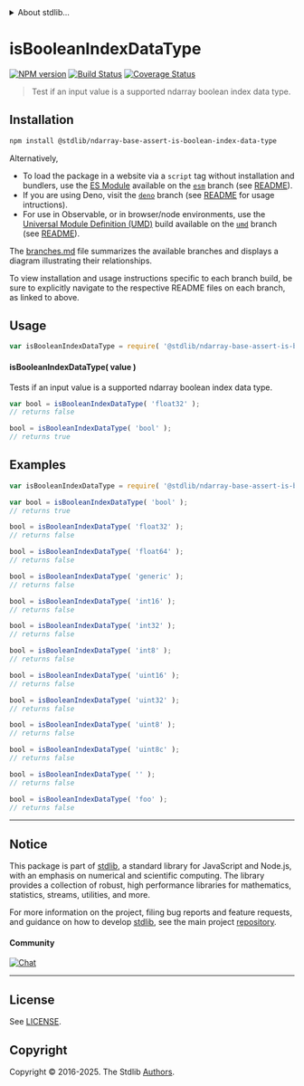 <!--

@license Apache-2.0

Copyright (c) 2025 The Stdlib Authors.

Licensed under the Apache License, Version 2.0 (the "License");
you may not use this file except in compliance with the License.
You may obtain a copy of the License at

   http://www.apache.org/licenses/LICENSE-2.0

Unless required by applicable law or agreed to in writing, software
distributed under the License is distributed on an "AS IS" BASIS,
WITHOUT WARRANTIES OR CONDITIONS OF ANY KIND, either express or implied.
See the License for the specific language governing permissions and
limitations under the License.

-->


<details>
  <summary>
    About stdlib...
  </summary>
  <p>We believe in a future in which the web is a preferred environment for numerical computation. To help realize this future, we've built stdlib. stdlib is a standard library, with an emphasis on numerical and scientific computation, written in JavaScript (and C) for execution in browsers and in Node.js.</p>
  <p>The library is fully decomposable, being architected in such a way that you can swap out and mix and match APIs and functionality to cater to your exact preferences and use cases.</p>
  <p>When you use stdlib, you can be absolutely certain that you are using the most thorough, rigorous, well-written, studied, documented, tested, measured, and high-quality code out there.</p>
  <p>To join us in bringing numerical computing to the web, get started by checking us out on <a href="https://github.com/stdlib-js/stdlib">GitHub</a>, and please consider <a href="https://opencollective.com/stdlib">financially supporting stdlib</a>. We greatly appreciate your continued support!</p>
</details>

# isBooleanIndexDataType

[![NPM version][npm-image]][npm-url] [![Build Status][test-image]][test-url] [![Coverage Status][coverage-image]][coverage-url] <!-- [![dependencies][dependencies-image]][dependencies-url] -->

> Test if an input value is a supported ndarray boolean index data type.

<!-- Section to include introductory text. Make sure to keep an empty line after the intro `section` element and another before the `/section` close. -->

<section class="intro">

</section>

<!-- /.intro -->

<!-- Package usage documentation. -->

<section class="installation">

## Installation

```bash
npm install @stdlib/ndarray-base-assert-is-boolean-index-data-type
```

Alternatively,

-   To load the package in a website via a `script` tag without installation and bundlers, use the [ES Module][es-module] available on the [`esm`][esm-url] branch (see [README][esm-readme]).
-   If you are using Deno, visit the [`deno`][deno-url] branch (see [README][deno-readme] for usage intructions).
-   For use in Observable, or in browser/node environments, use the [Universal Module Definition (UMD)][umd] build available on the [`umd`][umd-url] branch (see [README][umd-readme]).

The [branches.md][branches-url] file summarizes the available branches and displays a diagram illustrating their relationships.

To view installation and usage instructions specific to each branch build, be sure to explicitly navigate to the respective README files on each branch, as linked to above.

</section>

<section class="usage">

## Usage

```javascript
var isBooleanIndexDataType = require( '@stdlib/ndarray-base-assert-is-boolean-index-data-type' );
```

#### isBooleanIndexDataType( value )

Tests if an input value is a supported ndarray boolean index data type.

```javascript
var bool = isBooleanIndexDataType( 'float32' );
// returns false

bool = isBooleanIndexDataType( 'bool' );
// returns true
```

</section>

<!-- /.usage -->

<!-- Package usage notes. Make sure to keep an empty line after the `section` element and another before the `/section` close. -->

<section class="notes">

</section>

<!-- /.notes -->

<!-- Package usage examples. -->

<section class="examples">

## Examples

<!-- eslint no-undef: "error" -->

```javascript
var isBooleanIndexDataType = require( '@stdlib/ndarray-base-assert-is-boolean-index-data-type' );

var bool = isBooleanIndexDataType( 'bool' );
// returns true

bool = isBooleanIndexDataType( 'float32' );
// returns false

bool = isBooleanIndexDataType( 'float64' );
// returns false

bool = isBooleanIndexDataType( 'generic' );
// returns false

bool = isBooleanIndexDataType( 'int16' );
// returns false

bool = isBooleanIndexDataType( 'int32' );
// returns false

bool = isBooleanIndexDataType( 'int8' );
// returns false

bool = isBooleanIndexDataType( 'uint16' );
// returns false

bool = isBooleanIndexDataType( 'uint32' );
// returns false

bool = isBooleanIndexDataType( 'uint8' );
// returns false

bool = isBooleanIndexDataType( 'uint8c' );
// returns false

bool = isBooleanIndexDataType( '' );
// returns false

bool = isBooleanIndexDataType( 'foo' );
// returns false
```

</section>

<!-- /.examples -->

<!-- Section to include cited references. If references are included, add a horizontal rule *before* the section. Make sure to keep an empty line after the `section` element and another before the `/section` close. -->

<section class="references">

</section>

<!-- /.references -->

<!-- Section for related `stdlib` packages. Do not manually edit this section, as it is automatically populated. -->

<section class="related">

</section>

<!-- /.related -->

<!-- Section for all links. Make sure to keep an empty line after the `section` element and another before the `/section` close. -->


<section class="main-repo" >

* * *

## Notice

This package is part of [stdlib][stdlib], a standard library for JavaScript and Node.js, with an emphasis on numerical and scientific computing. The library provides a collection of robust, high performance libraries for mathematics, statistics, streams, utilities, and more.

For more information on the project, filing bug reports and feature requests, and guidance on how to develop [stdlib][stdlib], see the main project [repository][stdlib].

#### Community

[![Chat][chat-image]][chat-url]

---

## License

See [LICENSE][stdlib-license].


## Copyright

Copyright &copy; 2016-2025. The Stdlib [Authors][stdlib-authors].

</section>

<!-- /.stdlib -->

<!-- Section for all links. Make sure to keep an empty line after the `section` element and another before the `/section` close. -->

<section class="links">

[npm-image]: http://img.shields.io/npm/v/@stdlib/ndarray-base-assert-is-boolean-index-data-type.svg
[npm-url]: https://npmjs.org/package/@stdlib/ndarray-base-assert-is-boolean-index-data-type

[test-image]: https://github.com/stdlib-js/ndarray-base-assert-is-boolean-index-data-type/actions/workflows/test.yml/badge.svg?branch=main
[test-url]: https://github.com/stdlib-js/ndarray-base-assert-is-boolean-index-data-type/actions/workflows/test.yml?query=branch:main

[coverage-image]: https://img.shields.io/codecov/c/github/stdlib-js/ndarray-base-assert-is-boolean-index-data-type/main.svg
[coverage-url]: https://codecov.io/github/stdlib-js/ndarray-base-assert-is-boolean-index-data-type?branch=main

<!--

[dependencies-image]: https://img.shields.io/david/stdlib-js/ndarray-base-assert-is-boolean-index-data-type.svg
[dependencies-url]: https://david-dm.org/stdlib-js/ndarray-base-assert-is-boolean-index-data-type/main

-->

[chat-image]: https://img.shields.io/gitter/room/stdlib-js/stdlib.svg
[chat-url]: https://app.gitter.im/#/room/#stdlib-js_stdlib:gitter.im

[stdlib]: https://github.com/stdlib-js/stdlib

[stdlib-authors]: https://github.com/stdlib-js/stdlib/graphs/contributors

[umd]: https://github.com/umdjs/umd
[es-module]: https://developer.mozilla.org/en-US/docs/Web/JavaScript/Guide/Modules

[deno-url]: https://github.com/stdlib-js/ndarray-base-assert-is-boolean-index-data-type/tree/deno
[deno-readme]: https://github.com/stdlib-js/ndarray-base-assert-is-boolean-index-data-type/blob/deno/README.md
[umd-url]: https://github.com/stdlib-js/ndarray-base-assert-is-boolean-index-data-type/tree/umd
[umd-readme]: https://github.com/stdlib-js/ndarray-base-assert-is-boolean-index-data-type/blob/umd/README.md
[esm-url]: https://github.com/stdlib-js/ndarray-base-assert-is-boolean-index-data-type/tree/esm
[esm-readme]: https://github.com/stdlib-js/ndarray-base-assert-is-boolean-index-data-type/blob/esm/README.md
[branches-url]: https://github.com/stdlib-js/ndarray-base-assert-is-boolean-index-data-type/blob/main/branches.md

[stdlib-license]: https://raw.githubusercontent.com/stdlib-js/ndarray-base-assert-is-boolean-index-data-type/main/LICENSE

</section>

<!-- /.links -->

